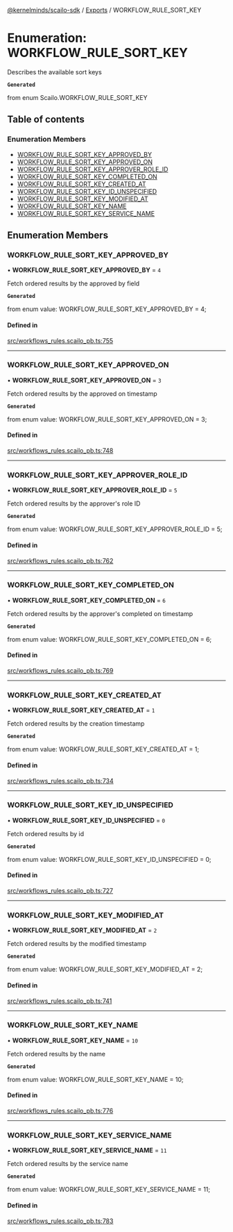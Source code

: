 [@kernelminds/scailo-sdk](../README.md) / [Exports](../modules.md) / WORKFLOW\_RULE\_SORT\_KEY

# Enumeration: WORKFLOW\_RULE\_SORT\_KEY

Describes the available sort keys

**`Generated`**

from enum Scailo.WORKFLOW_RULE_SORT_KEY

## Table of contents

### Enumeration Members

- [WORKFLOW\_RULE\_SORT\_KEY\_APPROVED\_BY](WORKFLOW_RULE_SORT_KEY.md#workflow_rule_sort_key_approved_by)
- [WORKFLOW\_RULE\_SORT\_KEY\_APPROVED\_ON](WORKFLOW_RULE_SORT_KEY.md#workflow_rule_sort_key_approved_on)
- [WORKFLOW\_RULE\_SORT\_KEY\_APPROVER\_ROLE\_ID](WORKFLOW_RULE_SORT_KEY.md#workflow_rule_sort_key_approver_role_id)
- [WORKFLOW\_RULE\_SORT\_KEY\_COMPLETED\_ON](WORKFLOW_RULE_SORT_KEY.md#workflow_rule_sort_key_completed_on)
- [WORKFLOW\_RULE\_SORT\_KEY\_CREATED\_AT](WORKFLOW_RULE_SORT_KEY.md#workflow_rule_sort_key_created_at)
- [WORKFLOW\_RULE\_SORT\_KEY\_ID\_UNSPECIFIED](WORKFLOW_RULE_SORT_KEY.md#workflow_rule_sort_key_id_unspecified)
- [WORKFLOW\_RULE\_SORT\_KEY\_MODIFIED\_AT](WORKFLOW_RULE_SORT_KEY.md#workflow_rule_sort_key_modified_at)
- [WORKFLOW\_RULE\_SORT\_KEY\_NAME](WORKFLOW_RULE_SORT_KEY.md#workflow_rule_sort_key_name)
- [WORKFLOW\_RULE\_SORT\_KEY\_SERVICE\_NAME](WORKFLOW_RULE_SORT_KEY.md#workflow_rule_sort_key_service_name)

## Enumeration Members

### WORKFLOW\_RULE\_SORT\_KEY\_APPROVED\_BY

• **WORKFLOW\_RULE\_SORT\_KEY\_APPROVED\_BY** = ``4``

Fetch ordered results by the approved by field

**`Generated`**

from enum value: WORKFLOW_RULE_SORT_KEY_APPROVED_BY = 4;

#### Defined in

[src/workflows_rules.scailo_pb.ts:755](https://github.com/scailo/ts-sdk/blob/c10a36b57201dfa5903d4b53efa1e62aa6208936/src/workflows_rules.scailo_pb.ts#L755)

___

### WORKFLOW\_RULE\_SORT\_KEY\_APPROVED\_ON

• **WORKFLOW\_RULE\_SORT\_KEY\_APPROVED\_ON** = ``3``

Fetch ordered results by the approved on timestamp

**`Generated`**

from enum value: WORKFLOW_RULE_SORT_KEY_APPROVED_ON = 3;

#### Defined in

[src/workflows_rules.scailo_pb.ts:748](https://github.com/scailo/ts-sdk/blob/c10a36b57201dfa5903d4b53efa1e62aa6208936/src/workflows_rules.scailo_pb.ts#L748)

___

### WORKFLOW\_RULE\_SORT\_KEY\_APPROVER\_ROLE\_ID

• **WORKFLOW\_RULE\_SORT\_KEY\_APPROVER\_ROLE\_ID** = ``5``

Fetch ordered results by the approver's role ID

**`Generated`**

from enum value: WORKFLOW_RULE_SORT_KEY_APPROVER_ROLE_ID = 5;

#### Defined in

[src/workflows_rules.scailo_pb.ts:762](https://github.com/scailo/ts-sdk/blob/c10a36b57201dfa5903d4b53efa1e62aa6208936/src/workflows_rules.scailo_pb.ts#L762)

___

### WORKFLOW\_RULE\_SORT\_KEY\_COMPLETED\_ON

• **WORKFLOW\_RULE\_SORT\_KEY\_COMPLETED\_ON** = ``6``

Fetch ordered results by the approver's completed on timestamp

**`Generated`**

from enum value: WORKFLOW_RULE_SORT_KEY_COMPLETED_ON = 6;

#### Defined in

[src/workflows_rules.scailo_pb.ts:769](https://github.com/scailo/ts-sdk/blob/c10a36b57201dfa5903d4b53efa1e62aa6208936/src/workflows_rules.scailo_pb.ts#L769)

___

### WORKFLOW\_RULE\_SORT\_KEY\_CREATED\_AT

• **WORKFLOW\_RULE\_SORT\_KEY\_CREATED\_AT** = ``1``

Fetch ordered results by the creation timestamp

**`Generated`**

from enum value: WORKFLOW_RULE_SORT_KEY_CREATED_AT = 1;

#### Defined in

[src/workflows_rules.scailo_pb.ts:734](https://github.com/scailo/ts-sdk/blob/c10a36b57201dfa5903d4b53efa1e62aa6208936/src/workflows_rules.scailo_pb.ts#L734)

___

### WORKFLOW\_RULE\_SORT\_KEY\_ID\_UNSPECIFIED

• **WORKFLOW\_RULE\_SORT\_KEY\_ID\_UNSPECIFIED** = ``0``

Fetch ordered results by id

**`Generated`**

from enum value: WORKFLOW_RULE_SORT_KEY_ID_UNSPECIFIED = 0;

#### Defined in

[src/workflows_rules.scailo_pb.ts:727](https://github.com/scailo/ts-sdk/blob/c10a36b57201dfa5903d4b53efa1e62aa6208936/src/workflows_rules.scailo_pb.ts#L727)

___

### WORKFLOW\_RULE\_SORT\_KEY\_MODIFIED\_AT

• **WORKFLOW\_RULE\_SORT\_KEY\_MODIFIED\_AT** = ``2``

Fetch ordered results by the modified timestamp

**`Generated`**

from enum value: WORKFLOW_RULE_SORT_KEY_MODIFIED_AT = 2;

#### Defined in

[src/workflows_rules.scailo_pb.ts:741](https://github.com/scailo/ts-sdk/blob/c10a36b57201dfa5903d4b53efa1e62aa6208936/src/workflows_rules.scailo_pb.ts#L741)

___

### WORKFLOW\_RULE\_SORT\_KEY\_NAME

• **WORKFLOW\_RULE\_SORT\_KEY\_NAME** = ``10``

Fetch ordered results by the name

**`Generated`**

from enum value: WORKFLOW_RULE_SORT_KEY_NAME = 10;

#### Defined in

[src/workflows_rules.scailo_pb.ts:776](https://github.com/scailo/ts-sdk/blob/c10a36b57201dfa5903d4b53efa1e62aa6208936/src/workflows_rules.scailo_pb.ts#L776)

___

### WORKFLOW\_RULE\_SORT\_KEY\_SERVICE\_NAME

• **WORKFLOW\_RULE\_SORT\_KEY\_SERVICE\_NAME** = ``11``

Fetch ordered results by the service name

**`Generated`**

from enum value: WORKFLOW_RULE_SORT_KEY_SERVICE_NAME = 11;

#### Defined in

[src/workflows_rules.scailo_pb.ts:783](https://github.com/scailo/ts-sdk/blob/c10a36b57201dfa5903d4b53efa1e62aa6208936/src/workflows_rules.scailo_pb.ts#L783)
